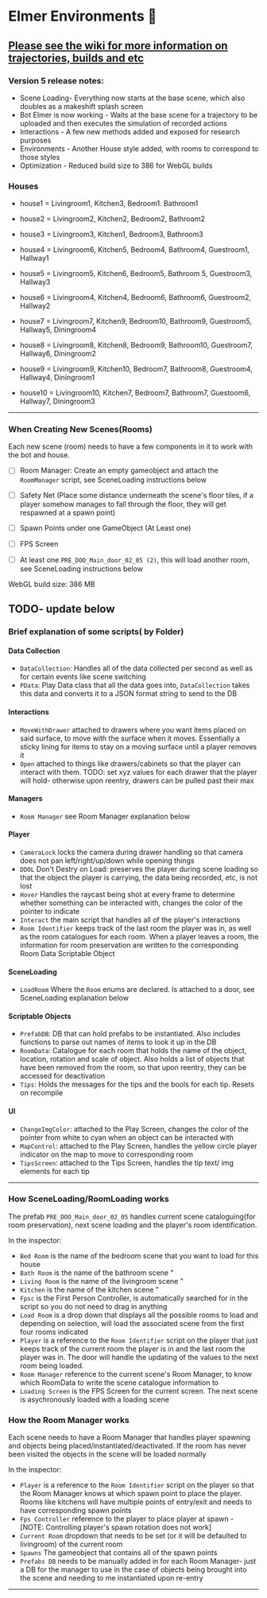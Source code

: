 # Elmer Environments :tada:
## [Please see the wiki for more information on trajectories, builds and etc](https://github.com/yoavartzi/unity3d/wiki )

### Version 5 release notes:
+ Scene Loading- Everything now starts at the base scene, which also doubles as a makeshift splash screen
+ Bot Elmer is now working - Waits at the base scene for a trajectory to be uploaded and then executes the simulation of recorded actions 
+ Interactions - A few new methods added and exposed for research purposes 
+ Environments - Another House style added, with rooms to correspond to those styles
+ Optimization - Reduced build size to 386 for WebGL builds 


### Houses
+ house1 = Livingroom1, Kitchen3, Bedroom1. Bathroom1

+ house2 = Livingroom2, Kitchen2, Bedroom2, Bathroom2

+ house3 = Livingroom3, Kitchen1, Bedroom3, Bathroom3

+ house4 = Livingroom6, Kitchen5, Bedroom4, Bathroom4, Guestroom1, Hallway1

+ house5 = Livingroom5, Kitchen6, Bedroom5, Bathroom 5, Guestroom3, Hallway3

+ house6 = Livingroom4, Kitchen4, Bedroom6, Bathroom6, Guestroom2, Hallway2

+ house7 = Livingroom7, Kitchen9, Bedroom10, Bathroom9, Guestroom5, Hallway5, Diningroom4

+ house8 = Livingroom8, Kitchen8, Bedroom9, Bathroom10, Guestroom7, Hallway6, Diningroom2

+ house9 = Livingroom9, Kitchen10, Bedroom7, Bathroom8, Guestroom4, Hallway4, Diningroom1

+ house10 = Livingroom10, Kitchen7, Bedroom7, Bathroom7, Guestoom6, Hallway7, Diningroom3

---------

### When Creating New Scenes(Rooms)
Each new scene (room) needs to have a few components in it to work with the bot and house.
- [ ] Room Manager: Create an empty gameobject and attach the `RoomManager` script, see SceneLoading instructions below
- [ ] Safety Net (Place some distance underneath the scene's floor tiles, if a player somehow manages to fall through the floor, they will get respawned at a spawn point)
- [ ] Spawn Points under one GameObject (At Least one)
- [ ] FPS Screen
- [ ] At least one `PRE_DOO_Main_door_02_05 (2)`, this will load another room, see SceneLoading instructions below


WebGL build size: 386 MB

TODO- update below
---------
### Brief explanation of some scripts( by Folder)
#### Data Collection
- `DataCollection`: Handles all of the data collected per second as well as for certain events like scene switching
- `PData`: Play Data class that all the data goes into, `DataCollection` takes this data and converts it to a JSON format string to send to the DB


#### Interactions
- `MoveWithDrawer` attached to drawers where you want items placed on said surface, to move with the surface when it moves. Essentially a sticky lining for items to stay on a moving surface until a player removes it
- `Open` attached to things like drawers/cabinets so that the player can interact with them. TODO: set xyz values for each drawer that the player will hold- otherwise upon reentry, drawers can be pulled past their max


#### Managers
- `Room Manager` see Room Manager explanation below
 
#### Player
- `CameraLock` locks the camera during drawer handling so that camera does not pan left/right/up/down while opening things
- `DDOL` Don't Destry on Load:  preserves the player during scene loading so that the object the player is carrying, the data being recorded, etc, is not lost
- `Hover` Handles the raycast being shot at every frame to determine whether something can be interacted with, changes the color of the pointer to indicate
- `Interact` the main script that handles all of the player's interactions
- `Room Identifier` keeps track of the last room the player was in, as well as the room catalogues for each room. When a player leaves a room, the information for room preservation are written to the corresponding Room Data Scriptable Object


#### SceneLoading
- `LoadRoom` Where the `Room` enums are declared. Is attached to a door, see SceneLoading explanation below


#### Scriptable Objects
- `PrefabDB`: DB that can hold prefabs to be instantiated. Also includes functions to parse out names of items to look it up in the DB
- `RoomData`: Catalogue for each room that holds the name of the object, location, rotation and scale of object. Also holds a list of objects that have been removed from the room, so that upon reentry, they can be accessed for deactivation
- `Tips`: Holds the messages for the tips and the bools for each tip. Resets on recompile


#### UI
- `ChangeImgColor`: attached to the Play Screen, changes the color of the pointer from white to cyan when an object can be interacted with
- `MapControl`: attached to the Play Screen, handles the yellow circle player indicator on the map to move to corresponding room 
- `TipsScreen`: attached to the Tips Screen, handles the tip text/ img elements for each tip


-------------------

### How SceneLoading/RoomLoading works
The prefab `PRE_DOO_Main_door_02_05` handles current scene cataloguing(for room preservation), next scene loading and the player's room identification.

In the inspector:
- `Bed Room` is the name of the bedroom scene that you want to load for this house
- `Bath Room` is the name of the bathroom scene  "
- `Living Room` is the name of the livingroom scene  "
- `Kitchen` is the name of the kitchen scene  "
- `Fpsc` is the First Person Controller, is automatically searched for in the script so you do not need to drag in anything
- `Load Room` is a drop down that displays all the possible rooms to load and depending on selection, will load the associated scene from the first four rooms indicated
- `Player` is a reference to the `Room Identifier` script on the player that just keeps track of the current room the player is in and the last room the player was in. The door will handle the updating of the values to the next room being loaded.
- `Room Manager` reference to the current scene's Room Manager, to know which RoomData to write the scene catalogue information to
- `Loading Screen` is the FPS Screen for the current screen. The next scene is asychronously loaded with a loading scene


### How the Room Manager works 
Each scene needs to have a Room Manager that handles player spawning and objects being placed/instantiated/deactivated. If the room has never been visited the objects in the scene will be loaded normally

In the inspector:
- `Player` is a reference to the `Room Identifier` script on the player so that the Room Manager knows at which spawn point to place the player. Rooms like kitchens will have multiple points of entry/exit and needs to have corresponding spawn points
- `Fps Controller` reference to the player to place player at spawn - [NOTE: Controlling player's spawn rotation does not work]
- `Current Room` dropdown that needs to be set (or it will be defaulted to livingroom) of the current room
- `Spawns` The gameobject that contains all of the spawn points 
- `Prefabs DB` needs to be manually added in for each Room Manager- just a DB for the manager to use in the case of objects being brought into the scene and needing to me instantiated upon re-entry


-------------------------------

